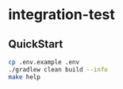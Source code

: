 # integration-test

## QuickStart
```bash
cp .env.example .env
./gradlew clean build --info
make help
```

